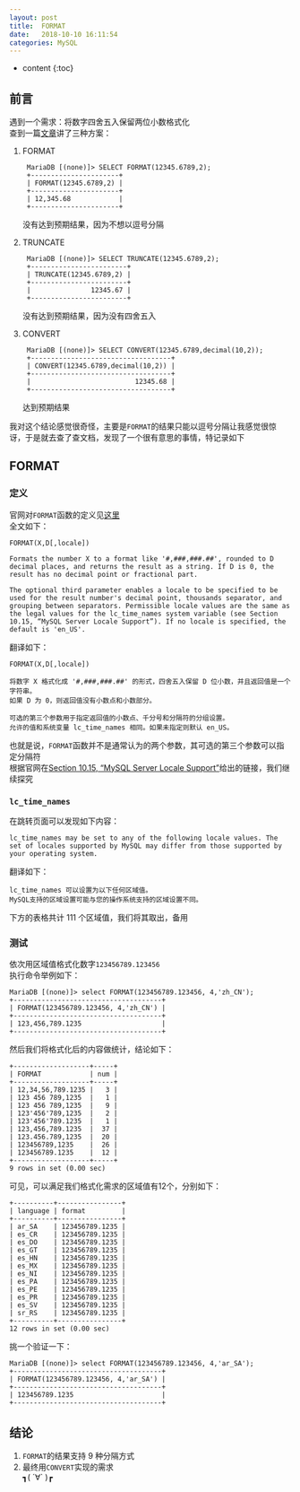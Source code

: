 ```yaml
---
layout: post
title:  FORMAT
date:   2018-10-10 16:11:54
categories: MySQL
---
```


* content
{:toc}

## 前言

遇到一个需求：将数字四舍五入保留两位小数格式化  
查到一篇[文章](https://www.jb51.net/article/44378.htm)讲了三种方案：  

1. FORMAT

		MariaDB [(none)]> SELECT FORMAT(12345.6789,2);
		+----------------------+
		| FORMAT(12345.6789,2) |
		+----------------------+
		| 12,345.68            |
		+----------------------+

	没有达到预期结果，因为不想以逗号分隔

2. TRUNCATE

		MariaDB [(none)]> SELECT TRUNCATE(12345.6789,2);
		+------------------------+
		| TRUNCATE(12345.6789,2) |
		+------------------------+
		|               12345.67 |
		+------------------------+
	
	没有达到预期结果，因为没有四舍五入

3. CONVERT

		MariaDB [(none)]> SELECT CONVERT(12345.6789,decimal(10,2));
		+-----------------------------------+
		| CONVERT(12345.6789,decimal(10,2)) |
		+-----------------------------------+
		|                          12345.68 |
		+-----------------------------------+
		
	达到预期结果

我对这个结论感觉很奇怪，主要是```FORMAT```的结果只能以逗号分隔让我感觉很惊讶，于是就去查了查文档，发现了一个很有意思的事情，特记录如下

## FORMAT

### 定义

官网对```FORMAT```函数的定义见[这里](https://dev.mysql.com/doc/refman/8.0/en/string-functions.html#function_format)  
全文如下：  

	FORMAT(X,D[,locale])
	
	Formats the number X to a format like '#,###,###.##', rounded to D decimal places, and returns the result as a string. If D is 0, the result has no decimal point or fractional part.
	
	The optional third parameter enables a locale to be specified to be used for the result number's decimal point, thousands separator, and grouping between separators. Permissible locale values are the same as the legal values for the lc_time_names system variable (see Section 10.15, “MySQL Server Locale Support”). If no locale is specified, the default is 'en_US'.
	
翻译如下：  

	FORMAT(X,D[,locale])
	
	将数字 X 格式化成 '#,###,###.##' 的形式，四舍五入保留 D 位小数，并且返回值是一个字符串。
	如果 D 为 0，则返回值没有小数点和小数部分。
	
	可选的第三个参数用于指定返回值的小数点、千分号和分隔符的分组设置。
	允许的值和系统变量 lc_time_names 相同。如果未指定则默认 en_US。
	
也就是说，```FORMAT```函数并不是通常认为的两个参数，其可选的第三个参数可以指定分隔符  
根据官网在[Section 10.15, “MySQL Server Locale Support”](https://dev.mysql.com/doc/refman/8.0/en/locale-support.html)给出的链接，我们继续探究

### ```lc_time_names```
	
在跳转页面可以发现如下内容：

	lc_time_names may be set to any of the following locale values. The set of locales supported by MySQL may differ from those supported by your operating system.
	
翻译如下：

	lc_time_names 可以设置为以下任何区域值。
	MySQL支持的区域设置可能与您的操作系统支持的区域设置不同。
	
下方的表格共计 111 个区域值，我们将其取出，备用

### 测试

依次用区域值格式化数字```123456789.123456```  
执行命令举例如下：

	MariaDB [(none)]> select FORMAT(123456789.123456, 4,'zh_CN');
	+-------------------------------------+
	| FORMAT(123456789.123456, 4,'zh_CN') |
	+-------------------------------------+
	| 123,456,789.1235                    |
	+-------------------------------------+
	
然后我们将格式化后的内容做统计，结论如下：

	+-------------------+-----+
	| FORMAT            | num |
	+-------------------+-----+
	| 12,34,56,789.1235 |   3 |
	| 123 456 789,1235  |   1 |
	| 123 456 789,1235  |   9 |
	| 123'456'789,1235  |   2 |
	| 123'456'789.1235  |   1 |
	| 123,456,789.1235  |  37 |
	| 123.456.789,1235  |  20 |
	| 123456789,1235    |  26 |
	| 123456789.1235    |  12 |
	+-------------------+-----+
	9 rows in set (0.00 sec)
	
可见，可以满足我们格式化需求的区域值有12个，分别如下：

	+----------+----------------+
	| language | format         |
	+----------+----------------+
	| ar_SA    | 123456789.1235 |
	| es_CR    | 123456789.1235 |
	| es_DO    | 123456789.1235 |
	| es_GT    | 123456789.1235 |
	| es_HN    | 123456789.1235 |
	| es_MX    | 123456789.1235 |
	| es_NI    | 123456789.1235 |
	| es_PA    | 123456789.1235 |
	| es_PE    | 123456789.1235 |
	| es_PR    | 123456789.1235 |
	| es_SV    | 123456789.1235 |
	| sr_RS    | 123456789.1235 |
	+----------+----------------+
	12 rows in set (0.00 sec)
	
挑一个验证一下：

	MariaDB [(none)]> select FORMAT(123456789.123456, 4,'ar_SA');
	+-------------------------------------+
	| FORMAT(123456789.123456, 4,'ar_SA') |
	+-------------------------------------+
	| 123456789.1235                      |
	+-------------------------------------+

## 结论

1. ```FORMAT```的结果支持 9 种分隔方式  
2. 最终用```CONVERT```实现的需求  
┓( ´∀` )┏

